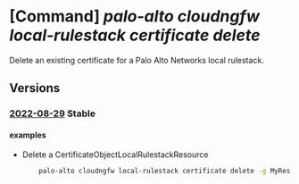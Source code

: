 # [Command] _palo-alto cloudngfw local-rulestack certificate delete_

Delete an existing certificate for a Palo Alto Networks local rulestack.

## Versions

### [2022-08-29](/Resources/mgmt-plane/L3N1YnNjcmlwdGlvbnMve30vcmVzb3VyY2Vncm91cHMve30vcHJvdmlkZXJzL3BhbG9hbHRvbmV0d29ya3MuY2xvdWRuZ2Z3L2xvY2FscnVsZXN0YWNrcy97fS9jZXJ0aWZpY2F0ZXMve30=/2022-08-29.xml) **Stable**

<!-- mgmt-plane /subscriptions/{}/resourcegroups/{}/providers/paloaltonetworks.cloudngfw/localrulestacks/{}/certificates/{} 2022-08-29 -->

#### examples

- Delete a CertificateObjectLocalRulestackResource
    ```bash
        palo-alto cloudngfw local-rulestack certificate delete -g MyResourceGroup --local-rulestack-name MyLocalRulestacks --name MyCertificate
    ```
